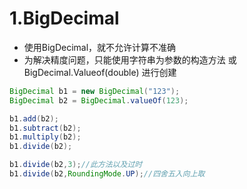 # 1.BigDecimal

- 使用BigDecimal，就不允许计算不准确
- 为解决精度问题，只能使用字符串为参数的构造方法 或 BigDecimal.Valueof(double) 进行创建

```java
BigDecimal b1 = new BigDecimal("123");
BigDecimal b2 = BigDecimal.valueOf(123);

b1.add(b2);
b1.subtract(b2);
b1.multiply(b2);
b1.divide(b2);

b1.divide(b2,3);//此方法以及过时
b1.divide(b2,RoundingMode.UP);//四舍五入向上取
```

